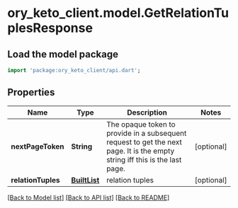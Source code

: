 # ory_keto_client.model.GetRelationTuplesResponse

## Load the model package
```dart
import 'package:ory_keto_client/api.dart';
```

## Properties
Name | Type | Description | Notes
------------ | ------------- | ------------- | -------------
**nextPageToken** | **String** | The opaque token to provide in a subsequent request to get the next page. It is the empty string iff this is the last page. | [optional] 
**relationTuples** | [**BuiltList<InternalRelationTuple>**](InternalRelationTuple.md) | relation tuples | [optional] 

[[Back to Model list]](../README.md#documentation-for-models) [[Back to API list]](../README.md#documentation-for-api-endpoints) [[Back to README]](../README.md)


